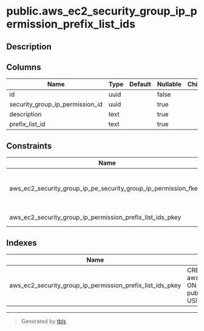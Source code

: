 # public.aws_ec2_security_group_ip_permission_prefix_list_ids

## Description

## Columns

| Name | Type | Default | Nullable | Children | Parents | Comment |
| ---- | ---- | ------- | -------- | -------- | ------- | ------- |
| id | uuid |  | false |  |  |  |
| security_group_ip_permission_id | uuid |  | true |  | [public.aws_ec2_security_group_ip_permissions](public.aws_ec2_security_group_ip_permissions.md) |  |
| description | text |  | true |  |  |  |
| prefix_list_id | text |  | true |  |  |  |

## Constraints

| Name | Type | Definition |
| ---- | ---- | ---------- |
| aws_ec2_security_group_ip_pe_security_group_ip_permission_fkey2 | FOREIGN KEY | FOREIGN KEY (security_group_ip_permission_id) REFERENCES aws_ec2_security_group_ip_permissions(id) ON DELETE CASCADE |
| aws_ec2_security_group_ip_permission_prefix_list_ids_pkey | PRIMARY KEY | PRIMARY KEY (id) |

## Indexes

| Name | Definition |
| ---- | ---------- |
| aws_ec2_security_group_ip_permission_prefix_list_ids_pkey | CREATE UNIQUE INDEX aws_ec2_security_group_ip_permission_prefix_list_ids_pkey ON public.aws_ec2_security_group_ip_permission_prefix_list_ids USING btree (id) |

---

> Generated by [tbls](https://github.com/k1LoW/tbls)
